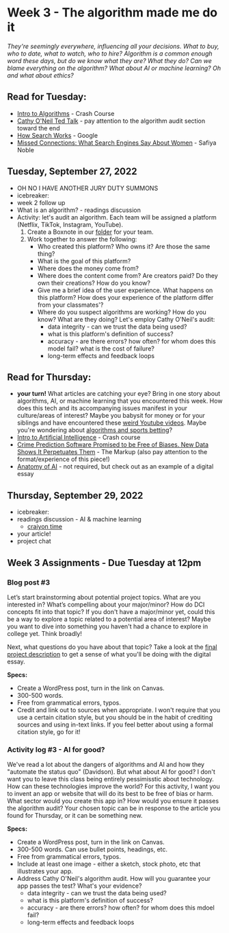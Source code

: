 # Week 3 - The algorithm made me do it

*They're seemingly everywhere, influencing all your decisions. What to buy, who to date, what to watch, who to hire? Algorithm is a common enough word these days, but do we know what they are? What they do? Can we blame everything on the algorithm? What about AI or machine learning? Oh and what about ethics?* 

## Read for Tuesday: 
* [Intro to Algorithms](https://www.youtube.com/watch?v=rL8X2mlNHPM) - Crash Course
* [Cathy O'Neil Ted Talk](https://www.youtube.com/watch?v=_2u_eHHzRto) - pay attention to the algorithm audit section toward the end
* [How Search Works](https://www.google.com/search/howsearchworks/) - Google
* [Missed Connections: What Search Engines Say About Women](https://safiyaunoble.files.wordpress.com/2012/03/54_search_engines.pdf) - Safiya Noble

## Tuesday, September 27, 2022
* OH NO I HAVE ANOTHER JURY DUTY SUMMONS
* icebreaker:
* week 2 follow up 
* What is an algorithm? - readings discussion
* Activity: let's audit an algorithm. Each team will be assigned a platform (Netflix, TikTok, Instagram, YouTube).
	1. Create a Boxnote in our [folder](https://wlu.app.box.com/folder/171015777816) for your team. 
	2. Work together to answer the following: 
		* Who created this platform? Who owns it? Are those the same thing?
		* What is the goal of this platform?
		* Where does the money come from? 
		* Where does the content come from? Are creators paid?  Do they own their creations? How do you know?
		* Give me a brief idea of the user experience. What happens on this platform? How does your experience of the platform differ from your classmates'? 
		* Where do you suspect algorithms are working? How do you know? What are they doing? Let's employ Cathy O'Neil's audit:
			* data integrity - can we trust the data being used?
			* what is this platform's definition of success?
			* accuracy - are there errors? how often? for whom does this model fail? what is the cost of failure?
			* long-term effects and feedback loops 

## Read for Thursday:
* **your turn!** What articles are catching your eye? Bring in one story about algorithms, AI, or machine learning that you encountered this week. How does this tech and its accompanying issues manifest in your culture/areas of interest? Maybe you babysit for money or for your siblings and have encountered these [weird Youtube videos](https://medium.com/@jamesbridle/something-is-wrong-on-the-internet-c39c471271d2). Maybe you're wondering about [algorithms and sports betting](https://theathletic.com/3554635/2022/09/01/sports-betting-and-financial-markets/)? 
* [Intro to Artificial Intelligence](https://www.youtube.com/watch?v=a0_lo_GDcFw) - Crash course
* [Crime Prediction Software Promised to be Free of Biases. New Data Shows It Perpetuates Them](https://themarkup.org/prediction-bias/2021/12/02/crime-prediction-software-promised-to-be-free-of-biases-new-data-shows-it-perpetuates-them) - The Markup (also pay attention to the format/experience of this piece!)
* [Anatomy of AI](https://anatomyof.ai/) - not required, but check out as an example of a digital essay 

## Thursday, September 29, 2022
* icebreaker:
* readings discussion - AI & machine learning 
	* [craiyon time](https://www.craiyon.com/)
* your article!
* project chat 

## Week 3 Assignments - Due Tuesday at 12pm

### Blog post #3 
Let’s start brainstorming about potential project topics. What are you interested in? What’s compelling about your major/minor? How do DCI concepts fit into that topic? If you don't have a major/minor yet, could this be a way to explore a topic related to a potential area of interest? Maybe you want to dive into something you haven't had a chance to explore in college yet. Think broadly! 

Next, what questions do you have about that topic? Take a look at the [final project description](../../assignments/#digital-essay) to get a sense of what you'll be doing with the digital essay. 

**Specs:** 
	
* Create a WordPress post, turn in the link on Canvas.
* 300-500 words.
* Free from grammatical errors, typos. 
* Credit and link out to sources when appropriate. I won't require that you use a certain citation style, but you should be in the habit of crediting sources and using in-text links. If you feel better about using a formal citation style, go for it! 

### Activity log #3  - AI for good?

We've read a lot about the dangers of algorithms and AI and how they "automate the status quo" (Davidson). But what about AI for good? I don't want you to leave this class being entirely pessimisstic about technology. How can these technologies improve the world? For this activity, I want you to invent an app or website that will do its best to be free of bias or harm. What sector would you create this app in? How would you ensure it passes the algorithm audit? Your chosen topic can be in response to the article you found for Thursday, or it can be something new.

**Specs:** 

* Create a WordPress post, turn in the link on Canvas.
* 300-500 words. Can use bullet points, headings, etc. 
* Free from grammatical errors, typos. 
* Include at least one image - either a sketch, stock photo, etc that illustrates your app. 
* Address Cathy O'Neil's algorithm audit. How will you guarantee your app passes the test? What's your evidence? 
	* data integrity - can we trust the data being used?
	* what is this platform's definition of success?
	* accuracy - are there errors? how often? for whom does this mdoel fail?
	* long-term effects and feedback loops 


